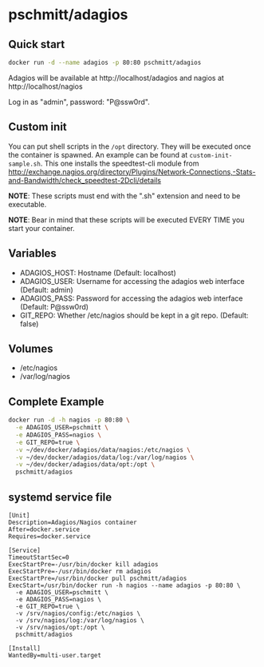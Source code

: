 # pschmitt/adagios

## Quick start

```bash
docker run -d --name adagios -p 80:80 pschmitt/adagios
```

Adagios will be available at http://localhost/adagios and nagios at http://localhost/nagios

Log in as "admin", password: "P@ssw0rd".

## Custom init

You can put shell scripts in the `/opt` directory. They will be executed once
the container is spawned. An example can be found at `custom-init-sample.sh`.
This one installs the speedtest-cli module from
http://exchange.nagios.org/directory/Plugins/Network-Connections,-Stats-and-Bandwidth/check_speedtest-2Dcli/details

**NOTE**: These scripts must end with the ".sh" extension and need to be executable.

**NOTE**: Bear in mind that these scripts will be executed EVERY TIME you start
your container.

## Variables

- ADAGIOS_HOST: Hostname (Default: localhost)
- ADAGIOS_USER: Username for accessing the adagios web interface (Default: admin)
- ADAGIOS_PASS: Password for accessing the adagios web interface (Default: P@ssw0rd)
- GIT_REPO: Whether /etc/nagios should be kept in a git repo. (Default: false)

## Volumes

- /etc/nagios
- /var/log/nagios

## Complete Example

```bash
docker run -d -h nagios -p 80:80 \
  -e ADAGIOS_USER=pschmitt \
  -e ADAGIOS_PASS=nagios \
  -e GIT_REPO=true \
  -v ~/dev/docker/adagios/data/nagios:/etc/nagios \
  -v ~/dev/docker/adagios/data/log:/var/log/nagios \
  -v ~/dev/docker/adagios/data/opt:/opt \
  pschmitt/adagios
```

## systemd service file

```
[Unit]
Description=Adagios/Nagios container
After=docker.service
Requires=docker.service

[Service]
TimeoutStartSec=0
ExecStartPre=-/usr/bin/docker kill adagios
ExecStartPre=-/usr/bin/docker rm adagios
ExecStartPre=/usr/bin/docker pull pschmitt/adagios
ExecStart=/usr/bin/docker run -h nagios --name adagios -p 80:80 \
  -e ADAGIOS_USER=pschmitt \
  -e ADAGIOS_PASS=nagios \
  -e GIT_REPO=true \
  -v /srv/nagios/config:/etc/nagios \
  -v /srv/nagios/log:/var/log/nagios \
  -v /srv/nagios/opt:/opt \
  pschmitt/adagios

[Install]
WantedBy=multi-user.target
```
